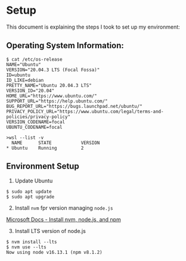 # Setup

This document is explaining the steps I took to set up my environment:

## Operating System Information:
```
$ cat /etc/os-release 
NAME="Ubuntu"
VERSION="20.04.3 LTS (Focal Fossa)"
ID=ubuntu
ID_LIKE=debian
PRETTY_NAME="Ubuntu 20.04.3 LTS"
VERSION_ID="20.04"
HOME_URL="https://www.ubuntu.com/"
SUPPORT_URL="https://help.ubuntu.com/"
BUG_REPORT_URL="https://bugs.launchpad.net/ubuntu/"
PRIVACY_POLICY_URL="https://www.ubuntu.com/legal/terms-and-policies/privacy-policy"
VERSION_CODENAME=focal
UBUNTU_CODENAME=focal
```

```
>wsl --list -v
  NAME      STATE           VERSION
* Ubuntu    Running         2
```

## Environment Setup

1. Update Ubuntu
```
$ sudo apt update
$ sudo apt upgrade
```

2. Install `nvm` fpr version managing `node.js`

[Microsoft Docs - Install nvm, node.js, and npm](https://docs.microsoft.com/en-gb/windows/dev-environment/javascript/nodejs-on-wsl#install-nvm-nodejs-and-npm)

3. Install LTS version of node.js
```
$ nvm install --lts
$ nvm use --lts
Now using node v16.13.1 (npm v8.1.2)
```